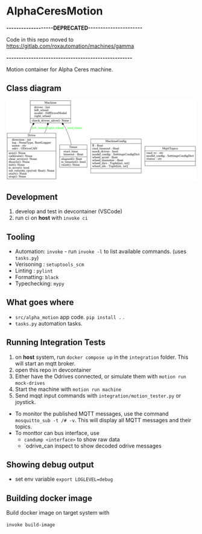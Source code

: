 # AlphaCeresMotion


**-------------------DEPRECATED----------------------**

Code in this repo moved to https://gitlab.com/roxautomation/machines/gamma

**---------------------------------------------------**

Motion container for Alpha Ceres machine.


## Class diagram

![](docs/uml/classes.png)



## Development


1. develop and test in devcontainer (VSCode)
2. run ci on **host** with `invoke ci`

## Tooling

* Automation: `invoke` - run `invoke -l` to list available commands. (uses `tasks.py`)
* Verisoning : `setuptools_scm`
* Linting : `pylint`
* Formatting: `black`
* Typechecking: `mypy`

## What goes where
* `src/alpha_motion` app code. `pip install .` .
* `tasks.py` automation tasks.

## Running Integration Tests


1. on **host** system, run `docker compose up` in the `integration` folder. This will start an mqtt broker.
2. open this repo in devcontainer
3. Either have the Odrives connected, or simulate them with `motion run mock-drives`
4. Start the machine with `motion run machine`
5. Send mqqt input commands with `integration/motion_tester.py` or joystick.

* To monitor the published MQTT messages, use the command `mosquitto_sub -t /# -v`. This will display all MQTT messages and their topics.
* To monttor can bus interface, use
    - `candump <interface>` to show raw data
    - `odrive_can inspect <interface> to show decoded odrive messages


## Showing debug output

* set env variable `export LOGLEVEL=debug`


## Building docker image

Build docker image on target system with

`invoke build-image`
